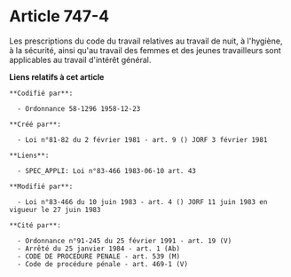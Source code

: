 # Article 747-4

Les prescriptions du code du travail relatives au travail de nuit, à l'hygiène, à la sécurité, ainsi qu'au travail des femmes
et des jeunes travailleurs sont applicables au travail d'intérêt général.

**Liens relatifs à cet article**

	**Codifié par**:

	  - Ordonnance 58-1296 1958-12-23

	**Créé par**:

	  - Loi n°81-82 du 2 février 1981 - art. 9 () JORF 3 février 1981

	**Liens**:

	  - SPEC_APPLI: Loi n°83-466 1983-06-10 art. 43

	**Modifié par**:

	  - Loi n°83-466 du 10 juin 1983 - art. 4 () JORF 11 juin 1983 en vigueur le 27 juin 1983

	**Cité par**:

	  - Ordonnance n°91-245 du 25 février 1991 - art. 19 (V)
	  - Arrêté du 25 janvier 1984 - art. 1 (Ab)
	  - CODE DE PROCEDURE PENALE - art. 539 (M)
	  - Code de procédure pénale - art. 469-1 (V)
